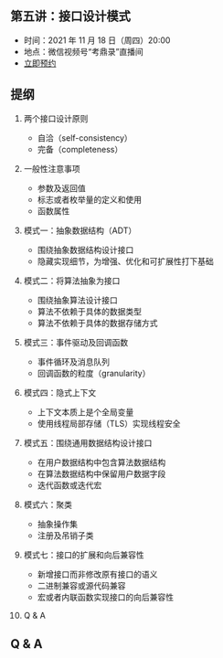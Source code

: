 ## 第五讲：接口设计模式

- 时间：2021 年 11 月 18 日（周四）20:00
- 地点：微信视频号“考鼎录”直播间
- [立即预约](#/3)

		
## 提纲

1. 两个接口设计原则
   - 自洽（self-consistency）
   - 完备（completeness）
1. 一般性注意事项
   - 参数及返回值
   - 标志或者枚举量的定义和使用
   - 函数属性
1. 模式一：抽象数据结构（ADT）
   - 围绕抽象数据结构设计接口
   - 隐藏实现细节，为增强、优化和可扩展性打下基础
	
1. 模式二：将算法抽象为接口
   - 围绕抽象算法设计接口
   - 算法不依赖于具体的数据类型
   - 算法不依赖于具体的数据存储方式
1. 模式三：事件驱动及回调函数
   - 事件循环及消息队列
   - 回调函数的粒度（granularity）
1. 模式四：隐式上下文
   - 上下文本质上是个全局变量
   - 使用线程局部存储（TLS）实现线程安全
	
1. 模式五：围绕通用数据结构设计接口
   - 在用户数据结构中包含算法数据结构
   - 在算法数据结构中保留用户数据字段
   - 迭代函数或迭代宏
1. 模式六：聚类
   - 抽象操作集
   - 注册及吊销子类
1. 模式七：接口的扩展和向后兼容性
   - 新增接口而非修改原有接口的语义
   - 二进制兼容或源代码兼容
   - 宏或者内联函数实现接口的向后兼容性
1. Q & A

		
## Q & A


